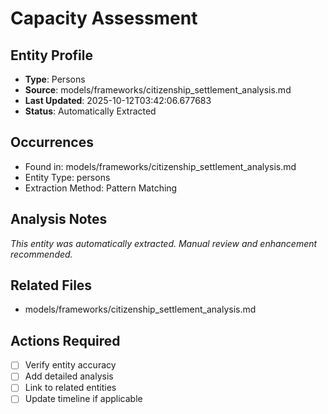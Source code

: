 # Capacity Assessment

## Entity Profile
- **Type**: Persons
- **Source**: models/frameworks/citizenship_settlement_analysis.md
- **Last Updated**: 2025-10-12T03:42:06.677683
- **Status**: Automatically Extracted

## Occurrences
- Found in: models/frameworks/citizenship_settlement_analysis.md
- Entity Type: persons
- Extraction Method: Pattern Matching

## Analysis Notes
*This entity was automatically extracted. Manual review and enhancement recommended.*

## Related Files
- models/frameworks/citizenship_settlement_analysis.md

## Actions Required
- [ ] Verify entity accuracy
- [ ] Add detailed analysis
- [ ] Link to related entities
- [ ] Update timeline if applicable
